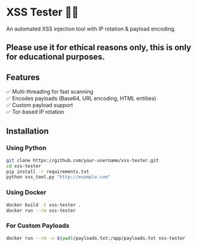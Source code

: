 # XSS Tester 🕵️‍♂️

An automated XSS injection tool with IP rotation & payload encoding.

## Please use it for ethical reasons only, this is only for educational purposes.

## Features
✅ Multi-threading for fast scanning  
✅ Encodes payloads (Base64, URL encoding, HTML entities)  
✅ Custom payload support  
✅ Tor-based IP rotation  

## Installation  
### Using Python  
```bash
git clone https://github.com/your-username/xss-tester.git
cd xss-tester
pip install -r requirements.txt
python xss_tool.py "http://example.com"
```

### Using Docker
```bash 
docker build -t xss-tester .
docker run --rm xss-tester
```

### For Custom Payloads
```bash
docker run --rm -v $(pwd)/payloads.txt:/app/payloads.txt xss-tester

